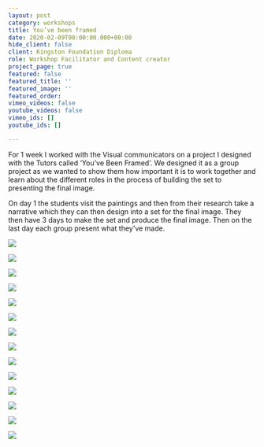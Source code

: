 ```yaml
---
layout: post
category: workshops
title: You’ve been framed
date: 2020-02-09T00:00:00.000+00:00
hide_client: false
client: Kingston Foundation Diploma
role: Workshop Facilitator and Content creator
project_page: true
featured: false
featured_title: ''
featured_image: ''
featured_order: 
vimeo_videos: false
youtube_videos: false
vimeo_ids: []
youtube_ids: []

---
```

For 1 week I worked with the Visual communicators on a project I designed with the Tutors called ‘You’ve Been Framed’. We designed it as a group project as we wanted to show them how important it is to work together and learn about the different roles in the process of building the set to presenting the final image.

On day 1 the students visit the paintings and then from their research take a narrative which they can then design into a set for the final image. They then have 3 days to make the set and produce the final image. Then on the last day each group present what they've made.

![](/uploads/kw-painting-1.jpeg)

![](/uploads/img_3728.jpg)

![](/uploads/kw-painting-2.jpeg)

![](/uploads/img_3744.JPG)

![](/uploads/kw-painting-3.jpeg)

![](/uploads/img_3730.jpg)

![](/uploads/kw-painting-4.jpeg)

![](/uploads/img_3734.jpg)

![](/uploads/kw-painting-6.jpeg)

![](/uploads/img_3735.jpg)

![](/uploads/kw-painting-5.jpeg)

![](/uploads/img_3727.jpg)

![](/uploads/kw-painting-7.jpeg)

![](/uploads/img_3731.jpg)
